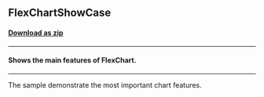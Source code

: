 ## FlexChartShowCase
#### [Download as zip](https://grapecity.github.io/DownGit/#/home?url=https://github.com/GrapeCity/ComponentOne-WPF-Samples/tree/master/NET_5/Chart/FlexChartShowCase)
____
#### Shows the main features of FlexChart.
____
The sample demonstrate the most important chart features.
